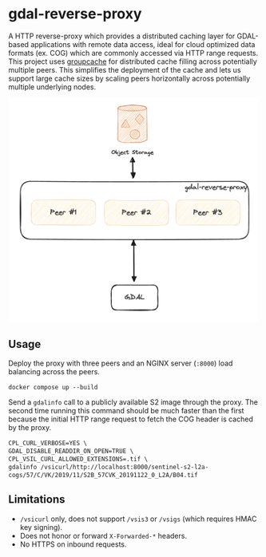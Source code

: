 # gdal-reverse-proxy

A HTTP reverse-proxy which provides a distributed caching layer for GDAL-based applications with remote data access, ideal for cloud optimized data formats (ex. COG) which are commonly accessed via HTTP range requests.  This project uses [groupcache](https://github.com/golang/groupcache) for distributed cache filling across potentially multiple peers.  This simplifies the deployment of the cache and lets us support large cache sizes by scaling peers horizontally across potentially multiple underlying nodes.

<img src="./assets/concept-diagram.png" width="500">

## Usage
Deploy the proxy with three peers and an NGINX server (`:8000`) load balancing across the peers.
```
docker compose up --build
```

Send a `gdalinfo` call to a publicly available S2 image through the proxy.  The second time running this command should be much faster than the first because the initial HTTP range request to fetch the COG header is cached by the proxy.
```
CPL_CURL_VERBOSE=YES \
GDAL_DISABLE_READDIR_ON_OPEN=TRUE \
CPL_VSIL_CURL_ALLOWED_EXTENSIONS=.tif \
gdalinfo /vsicurl/http://localhost:8000/sentinel-s2-l2a-cogs/57/C/VK/2019/11/S2B_57CVK_20191122_0_L2A/B04.tif
```

## Limitations
- `/vsicurl` only, does not support `/vsis3` or `/vsigs` (which requires HMAC key signing).
- Does not honor or forward `X-Forwarded-*` headers.
- No HTTPS on inbound requests.